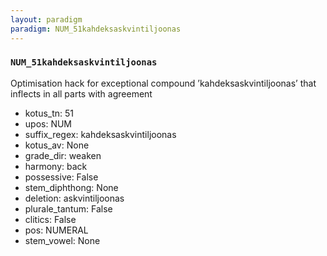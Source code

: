 ```yaml
---
layout: paradigm
paradigm: NUM_51kahdeksaskvintiljoonas
---
```

### ` NUM_51kahdeksaskvintiljoonas `

Optimisation hack for exceptional compound ’kahdeksaskvintiljoonas’ that inflects in all parts with agreement
* kotus_tn: 51
* upos: NUM
* suffix_regex: kahdeksaskvintiljoonas
* kotus_av: None
* grade_dir: weaken
* harmony: back
* possessive: False
* stem_diphthong: None
* deletion: askvintiljoonas
* plurale_tantum: False
* clitics: False
* pos: NUMERAL
* stem_vowel: None
